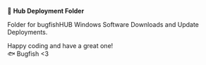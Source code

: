 📁 **Hub Deployment Folder**

Folder for bugfishHUB Windows Software Downloads and Update Deployments.

Happy coding and have a great one!  
🐟 Bugfish <3